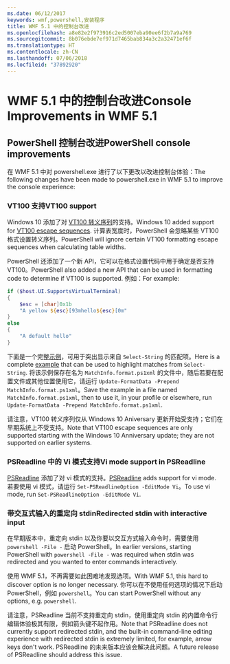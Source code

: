 ```yaml
---
ms.date: 06/12/2017
keywords: wmf,powershell,安装程序
title: WMF 5.1 中的控制台改进
ms.openlocfilehash: a8e82e2f973916c2ed5007eba90ee6f2b7a9a769
ms.sourcegitcommit: 8b076ebde7ef971d7465bab834a3c2a32471ef6f
ms.translationtype: HT
ms.contentlocale: zh-CN
ms.lasthandoff: 07/06/2018
ms.locfileid: "37892920"
---
```

# <a name="console-improvements-in-wmf-51"></a><span data-ttu-id="500e7-103">WMF 5.1 中的控制台改进</span><span class="sxs-lookup"><span data-stu-id="500e7-103">Console Improvements in WMF 5.1</span></span>

## <a name="powershell-console-improvements"></a><span data-ttu-id="500e7-104">PowerShell 控制台改进</span><span class="sxs-lookup"><span data-stu-id="500e7-104">PowerShell console improvements</span></span>

<span data-ttu-id="500e7-105">在 WMF 5.1 中对 powershell.exe 进行了以下更改以改进控制台体验：</span><span class="sxs-lookup"><span data-stu-id="500e7-105">The following changes have been made to powershell.exe in WMF 5.1 to improve the console experience:</span></span>

### <a name="vt100-support"></a><span data-ttu-id="500e7-106">VT100 支持</span><span class="sxs-lookup"><span data-stu-id="500e7-106">VT100 support</span></span>

<span data-ttu-id="500e7-107">Windows 10 添加了对 [VT100 转义序列](/windows/console/console-virtual-terminal-sequences)的支持。</span><span class="sxs-lookup"><span data-stu-id="500e7-107">Windows 10 added support for [VT100 escape sequences](/windows/console/console-virtual-terminal-sequences).</span></span>
<span data-ttu-id="500e7-108">计算表宽度时，PowerShell 会忽略某些 VT100 格式设置转义序列。</span><span class="sxs-lookup"><span data-stu-id="500e7-108">PowerShell will ignore certain VT100 formatting escape sequences when calculating table widths.</span></span>

<span data-ttu-id="500e7-109">PowerShell 还添加了一个新 API，它可以在格式设置代码中用于确定是否支持 VT100。</span><span class="sxs-lookup"><span data-stu-id="500e7-109">PowerShell also added a new API that can be used in formatting code to determine if VT100 is supported.</span></span>
<span data-ttu-id="500e7-110">例如：</span><span class="sxs-lookup"><span data-stu-id="500e7-110">For example:</span></span>

```powershell
if ($host.UI.SupportsVirtualTerminal)
{
    $esc = [char]0x1b
    "A yellow ${esc}[93mhello${esc}[0m"
}
else
{
    "A default hello"
}
```

<span data-ttu-id="500e7-111">下面是一个完整[示例](https://gist.github.com/lzybkr/dcb973dccd54900b67783c48083c28f7)，可用于突出显示来自 `Select-String` 的匹配项。</span><span class="sxs-lookup"><span data-stu-id="500e7-111">Here is a complete [example](https://gist.github.com/lzybkr/dcb973dccd54900b67783c48083c28f7) that can be used to highlight matches from `Select-String`.</span></span>
<span data-ttu-id="500e7-112">将该示例保存在名为 `MatchInfo.format.ps1xml` 的文件中，随后若要在配置文件或其他位置使用它，请运行 `Update-FormatData -Prepend MatchInfo.format.ps1xml`。</span><span class="sxs-lookup"><span data-stu-id="500e7-112">Save the example in a file named `MatchInfo.format.ps1xml`, then to use it, in your profile or elsewhere, run `Update-FormatData -Prepend MatchInfo.format.ps1xml`.</span></span>

<span data-ttu-id="500e7-113">请注意，VT100 转义序列仅从 Windows 10 Aniversary 更新开始受支持；它们在早期系统上不受支持。</span><span class="sxs-lookup"><span data-stu-id="500e7-113">Note that VT100 escape sequences are only supported starting with the Windows 10 Anniversary update; they are not supported on earlier systems.</span></span>

### <a name="vi-mode-support-in-psreadline"></a><span data-ttu-id="500e7-114">PSReadline 中的 Vi 模式支持</span><span class="sxs-lookup"><span data-stu-id="500e7-114">Vi mode support in PSReadline</span></span>

<span data-ttu-id="500e7-115">[PSReadline](https://github.com/lzybkr/PSReadLine) 添加了对 vi 模式的支持。</span><span class="sxs-lookup"><span data-stu-id="500e7-115">[PSReadline](https://github.com/lzybkr/PSReadLine) adds support for vi mode.</span></span> <span data-ttu-id="500e7-116">若要使用 vi 模式，请运行 `Set-PSReadlineOption -EditMode Vi`。</span><span class="sxs-lookup"><span data-stu-id="500e7-116">To use vi mode, run `Set-PSReadlineOption -EditMode Vi`.</span></span>

### <a name="redirected-stdin-with-interactive-input"></a><span data-ttu-id="500e7-117">带交互式输入的重定向 stdin</span><span class="sxs-lookup"><span data-stu-id="500e7-117">Redirected stdin with interactive input</span></span>

<span data-ttu-id="500e7-118">在早期版本中，重定向 stdin 以及你要以交互方式输入命令时，需要使用 `powershell -File -` 启动 PowerShell。</span><span class="sxs-lookup"><span data-stu-id="500e7-118">In earlier versions, starting PowerShell with `powershell -File -` was required when stdin was redirected and you wanted to enter commands interactively.</span></span>

<span data-ttu-id="500e7-119">使用 WMF 5.1，不再需要如此困难地发现选项。</span><span class="sxs-lookup"><span data-stu-id="500e7-119">With WMF 5.1, this hard to discover option is no longer necessary.</span></span>
<span data-ttu-id="500e7-120">你可以在不使用任何选项的情况下启动 PowerShell，例如 `powershell`。</span><span class="sxs-lookup"><span data-stu-id="500e7-120">You can start PowerShell without any options, e.g. `powershell`.</span></span>

<span data-ttu-id="500e7-121">请注意，PSReadline 当前不支持重定向 stdin，使用重定向 stdin 的内置命令行编辑体验极其有限，例如箭头键不起作用。</span><span class="sxs-lookup"><span data-stu-id="500e7-121">Note that PSReadline does not currently support redirected stdin, and the built-in command-line editing experience with redirected stdin is extremely limited, for example, arrow keys don't work.</span></span>
<span data-ttu-id="500e7-122">PSReadline 的未来版本应该会解决此问题。</span><span class="sxs-lookup"><span data-stu-id="500e7-122">A future release of PSReadline should address this issue.</span></span>